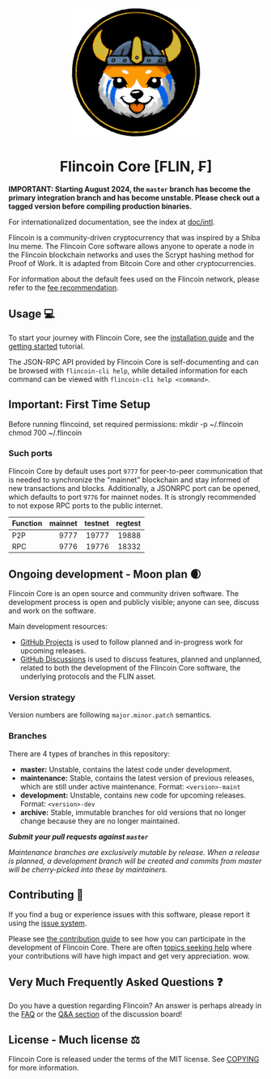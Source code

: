 <h1 align="center">
<img src="https://raw.githubusercontent.com/flincoin/flincoin/master/share/pixmaps/flincoin256.svg" alt="Flincoin" width="256"/>
<br/><br/>
Flincoin Core [FLIN, ₣]  
</h1>

**IMPORTANT: Starting August 2024, the `master` branch has become the primary
integration branch and has become unstable. Please check out a tagged version
before compiling production binaries.**

For internationalized documentation, see the index at [doc/intl](doc/intl/README.md).

Flincoin is a community-driven cryptocurrency that was inspired by a Shiba Inu meme. The Flincoin Core software allows anyone to operate a node in the Flincoin blockchain networks and uses the Scrypt hashing method for Proof of Work. It is adapted from Bitcoin Core and other cryptocurrencies.

For information about the default fees used on the Flincoin network, please
refer to the [fee recommendation](doc/fee-recommendation.md).

## Usage 💻

To start your journey with Flincoin Core, see the [installation guide](INSTALL.md) and the [getting started](doc/getting-started.md) tutorial.

The JSON-RPC API provided by Flincoin Core is self-documenting and can be browsed with `flincoin-cli help`, while detailed information for each command can be viewed with `flincoin-cli help <command>`.

## Important: First Time Setup
Before running flincoind, set required permissions:
mkdir -p ~/.flincoin
chmod 700 ~/.flincoin
### Such ports

Flincoin Core by default uses port `9777` for peer-to-peer communication that
is needed to synchronize the "mainnet" blockchain and stay informed of new
transactions and blocks. Additionally, a JSONRPC port can be opened, which
defaults to port `9776` for mainnet nodes. It is strongly recommended to not
expose RPC ports to the public internet.

| Function | mainnet | testnet | regtest |
| :------- | ------: | ------: | ------: |
| P2P      |   9777 |   19777 |   19888 |
| RPC      |   9776 |   19776 |   18332 |

## Ongoing development - Moon plan 🌒

Flincoin Core is an open source and community driven software. The development
process is open and publicly visible; anyone can see, discuss and work on the
software.

Main development resources:

* [GitHub Projects](https://github.com/flincoin/flincoin/projects) is used to
  follow planned and in-progress work for upcoming releases.
* [GitHub Discussions](https://github.com/flincoin/flincoin/discussions) is used
  to discuss features, planned and unplanned, related to both the development of
  the Flincoin Core software, the underlying protocols and the FLIN asset.

### Version strategy
Version numbers are following ```major.minor.patch``` semantics.

### Branches
There are 4 types of branches in this repository:

- **master:** Unstable, contains the latest code under development.
- **maintenance:** Stable, contains the latest version of previous releases,
  which are still under active maintenance. Format: ```<version>-maint```
- **development:** Unstable, contains new code for upcoming releases. Format: ```<version>-dev```
- **archive:** Stable, immutable branches for old versions that no longer change
  because they are no longer maintained.

***Submit your pull requests against `master`***

*Maintenance branches are exclusively mutable by release. When a release is*
*planned, a development branch will be created and commits from master will*
*be cherry-picked into these by maintainers.*

## Contributing 🤝

If you find a bug or experience issues with this software, please report it
using the [issue system](https://github.com/flincoin/flincoin/issues/new?assignees=&labels=bug&template=bug_report.md&title=%5Bbug%5D+).

Please see [the contribution guide](CONTRIBUTING.md) to see how you can
participate in the development of Flincoin Core. There are often
[topics seeking help](https://github.com/flincoin/flincoin/labels/help%20wanted)
where your contributions will have high impact and get very appreciation. wow.

## Very Much Frequently Asked Questions ❓

Do you have a question regarding Flincoin? An answer is perhaps already in the
[FAQ](doc/FAQ.md) or the
[Q&A section](https://github.com/flincoin/flincoin/discussions/categories/q-a)
of the discussion board!

## License - Much license ⚖️
Flincoin Core is released under the terms of the MIT license. See
[COPYING](COPYING) for more information.
